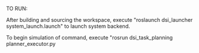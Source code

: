 TO RUN:

After building and sourcing the workspace, execute "roslaunch dsi\_launcher system\_launch.launch" to launch system backend.

To begin simulation of command, execute "rosrun dsi\_task\_planning planner\_executor.py
